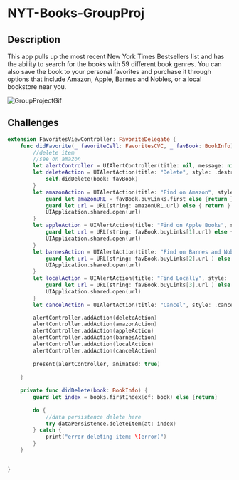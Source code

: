 # NYT-Books-GroupProj

## Description
This app pulls up the most recent New York Times Bestsellers list and has the ability to search for the books with 59 different book genres. You can also save the book to your personal favorites and purchase it through options that include Amazon, Apple, Barnes and Nobles, or a local bookstore near you.

![GroupProjectGif](https://user-images.githubusercontent.com/42211866/74857963-825ef780-5312-11ea-9d80-367c8090c7f1.gif)


## Challenges


```swift
extension FavoritesViewController: FavoriteDelegate {
    func didFavorite(_ favoriteCell: FavoritesCVC, _ favBook: BookInfo) {
        //delete item
        //see on amazon
        let alertController = UIAlertController(title: nil, message: nil, preferredStyle: .actionSheet)
        let deleteAction = UIAlertAction(title: "Delete", style: .destructive) { (alertAction) in
            self.didDelete(book: favBook)
        }
        let amazonAction = UIAlertAction(title: "Find on Amazon", style: .default) { (alertAction) in
            guard let amazonURL = favBook.buyLinks.first else {return }
            guard let url = URL(string: amazonURL.url) else { return }
            UIApplication.shared.open(url)
        }
        let appleAction = UIAlertAction(title: "Find on Apple Books", style: .default) { (alertAction) in
            guard let url = URL(string: favBook.buyLinks[1].url) else { return }
            UIApplication.shared.open(url)
        }
        let barnesAction = UIAlertAction(title: "Find on Barnes and Noble", style: .default) { (alertAction) in
            guard let url = URL(string: favBook.buyLinks[2].url ) else { return }
            UIApplication.shared.open(url)
        }
        let localAction = UIAlertAction(title: "Find Locally", style: .default) { (alertAction) in
            guard let url = URL(string: favBook.buyLinks[3].url ) else { return }
            UIApplication.shared.open(url)
        }
        let cancelAction = UIAlertAction(title: "Cancel", style: .cancel, handler: nil)

        alertController.addAction(deleteAction)
        alertController.addAction(amazonAction)
        alertController.addAction(appleAction)
        alertController.addAction(barnesAction)
        alertController.addAction(localAction)
        alertController.addAction(cancelAction)
        
        present(alertController, animated: true)
        
    }
    
    private func didDelete(book: BookInfo) {
        guard let index = books.firstIndex(of: book) else {return}
        
        do {
            //data persistence delete here
            try dataPersistence.deleteItem(at: index)
        } catch {
            print("error deleting item: \(error)")
        }
    }

    
}
```
